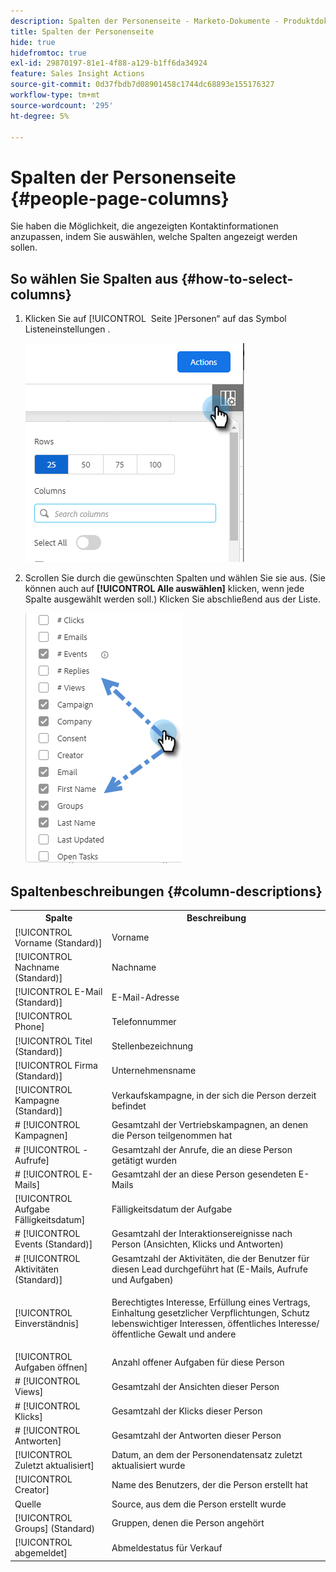 ```yaml
---
description: Spalten der Personenseite - Marketo-Dokumente - Produktdokumentation
title: Spalten der Personenseite
hide: true
hidefromtoc: true
exl-id: 29870197-81e1-4f88-a129-b1ff6da34924
feature: Sales Insight Actions
source-git-commit: 0d37fbdb7d08901458c1744dc68893e155176327
workflow-type: tm+mt
source-wordcount: '295'
ht-degree: 5%

---
```


# Spalten der Personenseite {#people-page-columns}

Sie haben die Möglichkeit, die angezeigten Kontaktinformationen anzupassen, indem Sie auswählen, welche Spalten angezeigt werden sollen.

## So wählen Sie Spalten aus {#how-to-select-columns}

1. Klicken Sie auf [!UICONTROL &#x200B; Seite &#x200B;]Personen“ auf das Symbol Listeneinstellungen .

   ![](assets/people-page-columns-1.png)

1. Scrollen Sie durch die gewünschten Spalten und wählen Sie sie aus. (Sie können auch auf **[!UICONTROL Alle auswählen]** klicken, wenn jede Spalte ausgewählt werden soll.) Klicken Sie abschließend aus der Liste.

   ![](assets/people-page-columns-2.png)

## Spaltenbeschreibungen {#column-descriptions}

<table> 
 <colgroup> 
  <col> 
  <col> 
 </colgroup> 
 <tbody> 
  <tr> 
   <th>Spalte</th> 
   <th>Beschreibung</th> 
  </tr> 
  <tr> 
   <td>[!UICONTROL Vorname (Standard)]</td> 
   <td>Vorname</td> 
  </tr> 
  <tr> 
   <td>[!UICONTROL Nachname (Standard)]</td> 
   <td>Nachname</td> 
  </tr> 
  <tr> 
   <td colspan="1">[!UICONTROL E-Mail (Standard)]</td> 
   <td colspan="1">E-Mail-Adresse</td> 
  </tr> 
  <tr> 
   <td colspan="1">[!UICONTROL Phone]</td> 
   <td colspan="1">Telefonnummer</td> 
  </tr> 
  <tr> 
   <td colspan="1">[!UICONTROL Titel (Standard)]</td> 
   <td colspan="1">Stellenbezeichnung</td> 
  </tr> 
  <tr> 
   <td>[!UICONTROL Firma (Standard)]</td> 
   <td>Unternehmensname</td> 
  </tr> 
  <tr> 
   <td>[!UICONTROL Kampagne (Standard)]</td> 
   <td>Verkaufskampagne, in der sich die Person derzeit befindet</td> 
  </tr> 
  <tr> 
   <td># [!UICONTROL Kampagnen]</td> 
   <td>Gesamtzahl der Vertriebskampagnen, an denen die Person teilgenommen hat</td> 
  </tr> 
  <tr> 
   <td># [!UICONTROL -Aufrufe]</td> 
   <td>Gesamtzahl der Anrufe, die an diese Person getätigt wurden</td> 
  </tr> 
  <tr> 
   <td># [!UICONTROL E-Mails]</td> 
   <td>Gesamtzahl der an diese Person gesendeten E-Mails</td> 
  </tr> 
  <tr> 
   <td>[!UICONTROL Aufgabe Fälligkeitsdatum]</td> 
   <td>Fälligkeitsdatum der Aufgabe</td> 
  </tr> 
  <tr> 
   <td># [!UICONTROL Events (Standard)]</td> 
   <td>Gesamtzahl der Interaktionsereignisse nach Person (Ansichten, Klicks und Antworten)</td> 
  </tr> 
  <tr> 
   <td># [!UICONTROL Aktivitäten (Standard)]</td> 
   <td>Gesamtzahl der Aktivitäten, die der Benutzer für diesen Lead durchgeführt hat (E-Mails, Aufrufe und Aufgaben)</td> 
  </tr> 
  <tr> 
   <td>[!UICONTROL Einverständnis]</td> 
   <td><p>Berechtigtes Interesse, Erfüllung eines Vertrags, Einhaltung gesetzlicher Verpflichtungen, Schutz lebenswichtiger Interessen, öffentliches Interesse/öffentliche Gewalt und andere</p></td> 
  </tr> 
  <tr> 
   <td>[!UICONTROL Aufgaben öffnen]</td> 
   <td>Anzahl offener Aufgaben für diese Person</td> 
  </tr> 
  <tr> 
   <td># [!UICONTROL Views]</td> 
   <td>Gesamtzahl der Ansichten dieser Person</td> 
  </tr> 
  <tr> 
   <td># [!UICONTROL Klicks]</td> 
   <td>Gesamtzahl der Klicks dieser Person</td> 
  </tr> 
  <tr> 
   <td># [!UICONTROL Antworten]</td> 
   <td>Gesamtzahl der Antworten dieser Person</td> 
  </tr> 
  <tr> 
   <td>[!UICONTROL Zuletzt aktualisiert]</td> 
   <td>Datum, an dem der Personendatensatz zuletzt aktualisiert wurde</td> 
  </tr> 
  <tr> 
   <td>[!UICONTROL Creator]</td> 
   <td>Name des Benutzers, der die Person erstellt hat</td> 
  </tr> 
  <tr> 
   <td>Quelle</td> 
   <td>Source, aus dem die Person erstellt wurde</td> 
  </tr> 
  <tr> 
   <td>[!UICONTROL Groups] (Standard)</td> 
   <td>Gruppen, denen die Person angehört</td> 
  </tr> 
  <tr> 
   <td colspan="1">[!UICONTROL abgemeldet]</td> 
   <td colspan="1">Abmeldestatus für Verkauf</td> 
  </tr> 
 </tbody> 
</table>
